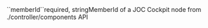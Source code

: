 <tr><td>``memberId``</td><td>required, string</td><td>MemberId of a JOC Cockpit node from ./controller/components API</td><td></td><td></td></tr>